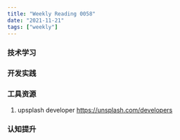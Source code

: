 ```yaml
---
title: "Weekly Reading 0058"
date: "2021-11-21"
tags: ["weekly"]
---
```



### 技术学习

### 开发实践

### 工具资源
1. upsplash developer https://unsplash.com/developers

### 认知提升